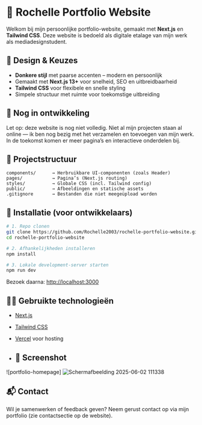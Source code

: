 # 🖤 Rochelle Portfolio Website

Welkom bij mijn persoonlijke portfolio-website, gemaakt met **Next.js** en **Tailwind CSS**. Deze website is bedoeld als digitale etalage van mijn werk als mediadesignstudent.

## 🎨 Design & Keuzes

- **Donkere stijl** met paarse accenten – modern en persoonlijk
- Gemaakt met **Next.js 13+** voor snelheid, SEO en uitbreidbaarheid
- **Tailwind CSS** voor flexibele en snelle styling
- Simpele structuur met ruimte voor toekomstige uitbreiding

## 🚧 Nog in ontwikkeling

Let op: deze website is nog niet volledig. Niet al mijn projecten staan al online — ik ben nog bezig met het verzamelen en toevoegen van mijn werk. In de toekomst komen er meer pagina’s en interactieve onderdelen bij.

## 📁 Projectstructuur

```
components/      → Herbruikbare UI-componenten (zoals Header)
pages/           → Pagina’s (Next.js routing)
styles/          → Globale CSS (incl. Tailwind config)
public/          → Afbeeldingen en statische assets
.gitignore       → Bestanden die niet meegeüpload worden
```

## 🚀 Installatie (voor ontwikkelaars)

```bash
# 1. Repo clonen
git clone https://github.com/Rochelle2003/rochelle-portfolio-website.git
cd rochelle-portfolio-website

# 2. Afhankelijkheden installeren
npm install

# 3. Lokale development-server starten
npm run dev
```

Bezoek daarna: [http://localhost:3000](http://localhost:3000)

## 🧑‍💻 Gebruikte technologieën

- [Next.js](https://nextjs.org/)
- [Tailwind CSS](https://tailwindcss.com/)
- [Vercel](https://vercel.com/) voor hosting

- ## 📸 Screenshot
![portfolio-homepage] ![Schermafbeelding 2025-06-02 111338](https://github.com/user-attachments/assets/a96d93bd-29ba-40d1-8587-a3422e81c851)


## 📬 Contact

Wil je samenwerken of feedback geven? Neem gerust contact op via mijn portfolio (zie contactsectie op de website).
 
